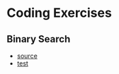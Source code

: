 # Coding Exercises

## Binary Search

- [source](src/binary-search.js)
- [test](test/binary-search.spec.js)

